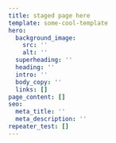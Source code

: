 ```yaml
---
title: staged page here
template: some-cool-template
hero:
  background_image:
    src: ''
    alt: ''
  superheading: ''
  heading: ''
  intro: ''
  body_copy: ''
  links: []
page_content: []
seo:
  meta_title: ''
  meta_description: ''
repeater_test: []
---
```


